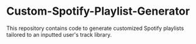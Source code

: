 # Custom-Spotify-Playlist-Generator
This repository contains code to generate customized Spotify playlists tailored to an inputted user's track library.
